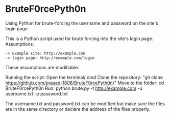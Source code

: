 # BruteF0rcePyth0n
Using Python for brute-forcing the username and password on the site's login page.

This is a Python script used for brute forcing into the site's login page. 
Assumptions:

    -> Example site: http://example.com
    -> login page: http://example.com/login
  These assumptions are modifiable.

Running the script:
  Open the terminal/ cmd
  Clone the repository: "git clone https://github.com/prasad-1808/BruteF0rcePyth0n/"
  Move to the folder: cd BruteF0rcePyth0n
  Run: python brute.py -t <http://example.com> -u username.txt -p password.txt

The username.txt and password.txt can be modified but make sure the files are in the same directory or declare the address of the files properly.

